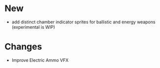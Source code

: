 # New
- add distinct chamber indicator sprites for ballistic and energy weapons (experimental is WIP)

# Changes
- Improve Electric Ammo VFX